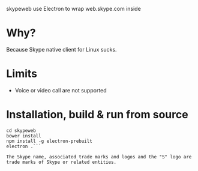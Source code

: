 skypeweb use Electron to wrap web.skype.com inside

# Why?
Because Skype native client for Linux sucks.

# Limits

- Voice or video call are not supported

# Installation, build & run from source
```git clone git@github.com:olragon/skypeweb.git
cd skypeweb
bower install
npm install -g electron-prebuilt
electron .```

The Skype name, associated trade marks and logos and the "S" logo are trade marks of Skype or related entities.
